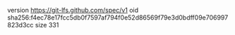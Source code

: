 version https://git-lfs.github.com/spec/v1
oid sha256:f4ec78e17fcc5db0f7597af794f0e52d86569f79e3d0bdff09e706997823d3cc
size 331

